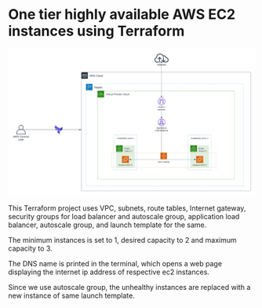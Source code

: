 # One tier highly available AWS EC2 instances using Terraform

![architectural-diagram](/one-tier-architectural-diagram.png)

This Terraform project uses VPC, subnets, route tables, Internet gateway, security groups for load balancer and autoscale group, application load balancer, autoscale group, and launch template for the same.

The minimum instances is set to 1, desired capacity to 2 and maximum capacity to 3.

The DNS name is printed in the terminal, which opens a web page displaying the internet ip address of respective ec2 instances.

Since we use autoscale group, the unhealthy instances are replaced with a new instance of same launch template.